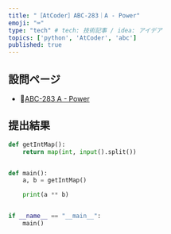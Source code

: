 ```yaml
---
title: "［AtCoder］ABC-283｜A - Power"
emoji: "⌨️"
type: "tech" # tech: 技術記事 / idea: アイデア
topics: ['python', 'AtCoder', 'abc']
published: true
---
```


## 設問ページ

- 🔗[ABC-283 A - Power](https://atcoder.jp/contests/abc283/tasks/abc283_a)

## 提出結果

```python
def getIntMap():
    return map(int, input().split())


def main():
    a, b = getIntMap()

    print(a ** b)


if __name__ == "__main__":
    main()
```

